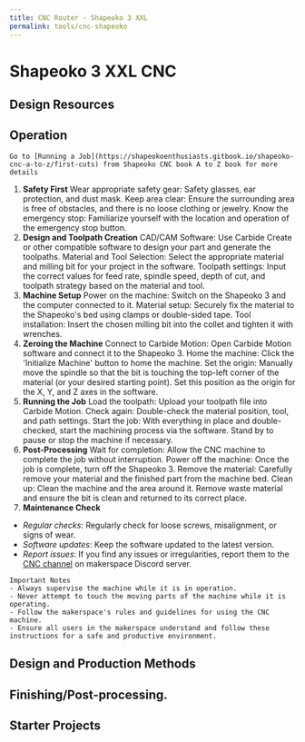 ```yaml
---
title: CNC Router - Shapeoko 3 XXL
permalink: tools/cnc-shapeoko
---
```


# Shapeoko 3 XXL CNC


## Design Resources


## Operation

```tip
Go to [Running a Job](https://shapeokoenthusiasts.gitbook.io/shapeoko-cnc-a-to-z/first-cuts) from Shapeoko CNC book A to Z book for more details
```

1. **Safety First**
Wear appropriate safety gear: Safety glasses, ear protection, and dust mask.
Keep area clear: Ensure the surrounding area is free of obstacles, and there is no loose clothing or jewelry.
Know the emergency stop: Familiarize yourself with the location and operation of the emergency stop button.
2. **Design and Toolpath Creation**
CAD/CAM Software: Use Carbide Create or other compatible software to design your part and generate the toolpaths.
Material and Tool Selection: Select the appropriate material and milling bit for your project in the software.
Toolpath settings: Input the correct values for feed rate, spindle speed, depth of cut, and toolpath strategy based on the material and tool.
3. **Machine Setup**
Power on the machine: Switch on the Shapeoko 3 and the computer connected to it.
Material setup: Securely fix the material to the Shapeoko's bed using clamps or double-sided tape.
Tool installation: Insert the chosen milling bit into the collet and tighten it with wrenches.
4. **Zeroing the Machine**
Connect to Carbide Motion: Open Carbide Motion software and connect it to the Shapeoko 3.
Home the machine: Click the 'Initialize Machine' button to home the machine.
Set the origin: Manually move the spindle so that the bit is touching the top-left corner of the material (or your desired starting point). Set this position as the origin for the X, Y, and Z axes in the software.
5. **Running the Job**
Load the toolpath: Upload your toolpath file into Carbide Motion.
Check again: Double-check the material position, tool, and path settings.
Start the job: With everything in place and double-checked, start the machining process via the software. Stand by to pause or stop the machine if necessary.
6. **Post-Processing**
Wait for completion: Allow the CNC machine to complete the job without interruption.
Power off the machine: Once the job is complete, turn off the Shapeoko 3.
Remove the material: Carefully remove your material and the finished part from the machine bed.
Clean up: Clean the machine and the area around it. Remove waste material and ensure the bit is clean and returned to its correct place.
7. **Maintenance Check**
- *Regular checks*: Regularly check for loose screws, misalignment, or signs of wear.
- *Software updates*: Keep the software updated to the latest version.
- *Report issues*: If you find any issues or irregularities, report them to the [CNC channel](https://discord.com/channels/542188140220383261/655183702007218207) on makerspace Discord server.

```tip 
Important Notes
- Always supervise the machine while it is in operation.
- Never attempt to touch the moving parts of the machine while it is operating.
- Follow the makerspace's rules and guidelines for using the CNC machine.
- Ensure all users in the makerspace understand and follow these instructions for a safe and productive environment.
```

## Design and Production Methods

## Finishing/Post-processing.

## Starter Projects